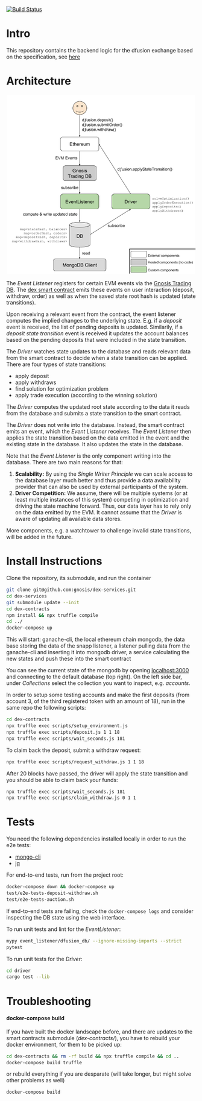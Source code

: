 [![Build Status](https://travis-ci.org/gnosis/dex-services.svg?branch=master)](https://travis-ci.org/gnosis/dex-services)

Intro
=====
This repository contains the backend logic for the dfusion exchange based on the specification, see [here](github.com/gnosis/dex-research)

Architecture
============
<p align="center">
<img src="documentation/architecture.png" alt="dex-services architecture" width="500">
 </p>

The *Event Listener* registers for certain EVM events via the [Gnosis Trading DB](https://github.com/gnosis/pm-trading-db).
The [dex smart contract](https://github.com/gnosis/dex-contracts) emits these events on user interaction (deposit, withdraw, order) as well as when the saved state root hash is updated (state transitions).

Upon receiving a relevant event from the contract, the event listener computes the implied changes to the underlying state. 
E.g. if a *deposit* event is received, the list of pending deposits is updated.
Similarily, if a *deposit state transition* event is received it updates the account balances based on the pending deposits that were included in the state transition.

The *Driver* watches state updates to the database and reads relevant data from the smart contract to decide when a state transition can be applied.
There are four types of state transitions:

- apply deposit
- apply withdraws
- find solution for optimization problem
- apply trade execution (according to the winning solution)

The *Driver* computes the updated root state according to the data it reads from the database and submits a state transition to the smart contract.

The *Driver* does not write into the database.
Instead, the smart contract emits an event, which the *Event Listener* receives. The *Event Listener* then applies the state transition based on the data emitted in the event and the existing state in the database.
It also updates the state in the database.

Note that the *Event Listener* is the only component writing into the database.
There are two main reasons for that:
1. **Scalability:** By using the *Single Writer Principle* we can scale access to the database layer much better and thus provide a data availability provider that can also be used by external participants of the system.
2. **Driver Competition:** We assume, there will be multiple systems (or at least multiple instances of this system) competing in optimization and driving the state machine forward. 
Thus, our data layer has to rely only on the data emitted by the EVM. It cannot assume that the *Driver* is aware of updating all available data stores.

More components, e.g. a watchtower to challenge invalid state transitions, will be added in the future.

Install Instructions
============

Clone the repository, its submodule, and run the container
```bash
git clone git@github.com:gnosis/dex-services.git
cd dex-services
git submodule update --init
cd dex-contracts 
npm install && npx truffle compile 
cd ../
docker-compose up
```

This will start:
ganache-cli, the local ethereum chain
mongodb, the data base storing the data of the snapp
listener, a listener pulling data from the ganache-cli and inserting it into mongodb
driver, a service calculating the new states and push these into the smart contract

You can see the current state of the mongodb by opening [localhost:3000](http://localhost:3000) and connecting to the default database (top right).
On the left side bar, under *Collections* select the collection you want to inspect, e.g. *accounts*.

In order to setup some testing accounts and make the first deposits (from account 3, of the third registered token with an amount of 18), run in the same repo the following scripts:

```bash
cd dex-contracts
npx truffle exec scripts/setup_environment.js
npx truffle exec scripts/deposit.js 1 1 18
npx truffle exec scripts/wait_seconds.js 181
```

To claim back the deposit, submit a withdraw request:

```bash
npx truffle exec scripts/request_withdraw.js 1 1 18
```

After 20 blocks have passed, the driver will apply the state transition and you should be able to claim back your funds:

```bash
npx truffle exec scripts/wait_seconds.js 181
npx truffle exec scripts/claim_withdraw.js 0 1 1
```

Tests
========

You need the following dependencies installed locally in order to run the e2e tests:
- [mongo-cli](https://docs.mongodb.com/manual/installation/)
- [jq](https://stedolan.github.io/jq/)

For end-to-end tests, run from the project root:

```bash
docker-compose down && docker-compose up
test/e2e-tests-deposit-withdraw.sh
test/e2e-tests-auction.sh
```

If end-to-end tests are failing, check the `docker-compose logs` and consider inspecting the DB state using the web interface.

To run unit tests and lint for the *EventListener*:
```bash
mypy event_listener/dfusion_db/ --ignore-missing-imports --strict
pytest
```

To run unit tests for the *Driver*:
```bash
cd driver
cargo test --lib
```

Troubleshooting
============

#### docker-compose build
If you have built the docker landscape before, and there are updates to the smart contracts submodule (*dex-contracts/*), you have to rebuild your docker environment, for them to be picked up:

```bash
cd dex-contracts && rm -rf build && npx truffle compile && cd ..
docker-compose build truffle
```

or rebuild everything if you are desparate (will take longer, but might solve other problems as well)

```bash
docker-compose build
```
